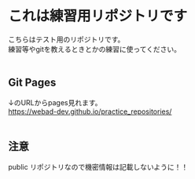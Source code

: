# これは練習用リポジトリです

こちらはテスト用のリポジトリです。
<br>
練習等やgitを教えるときとかの練習に使ってください。
<br>
<br>

## Git Pages
↓のURLからpages見れます。
<br>
https://webad-dev.github.io/practice_repositories/
<br>
<br>

## 注意
public リポジトリなので機密情報は記載しないように！！
<br>
<br>